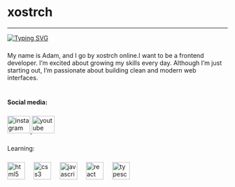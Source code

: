 <h1 align="left">xostrch</h1>

***

<p><a href="https://git.io/typing-svg"><img src="https://readme-typing-svg.demolab.com?font=Play&size=40&pause=1000&color=2980F7&background=FF6C7E00&vCenter=true&width=537&height=116&lines=hello+from+xostrch's+github+%F0%9F%A7%91%F0%9F%8F%BB%E2%80%8D%F0%9F%92%BB" alt="Typing SVG" /></a></p>

###

<p align="left">My name is Adam, and I go by xostrch online.I want to be a frontend developer.  I’m excited about growing my skills every day. Although I’m just starting out, I’m passionate about building clean and modern web interfaces.</p>

###

<h1 align="left"></h1>

###

<h4 align="left">Social media:</h4>

###

<div align="left">
  <a href="https://www.instagram.com/xostrch/" target="_blank">
    <img src="https://raw.githubusercontent.com/maurodesouza/profile-readme-generator/master/src/assets/icons/social/instagram/default.svg" width="52" height="40" alt="instagram logo"  />
  </a>
  <a href="https://www.youtube.com/@xostrch" target="_blank">
    <img src="https://raw.githubusercontent.com/maurodesouza/profile-readme-generator/master/src/assets/icons/social/youtube/default.svg" width="52" height="40" alt="youtube logo"  />
  </a>
</div>

###

<p align="left">Learning:</p>

###

<div align="left">
  <img src="https://skillicons.dev/icons?i=html" height="40" alt="html5 logo"  />
  <img width="12" />
  <img src="https://skillicons.dev/icons?i=css" height="40" alt="css3 logo"  />
  <img width="12" />
  <img src="https://skillicons.dev/icons?i=js" height="40" alt="javascript logo"  />
  <img width="12" />
  <img src="https://skillicons.dev/icons?i=react" height="40" alt="react logo"  />
  <img width="12" />
  <img src="https://skillicons.dev/icons?i=ts" height="40" alt="typescript logo"  />
</div>

###
